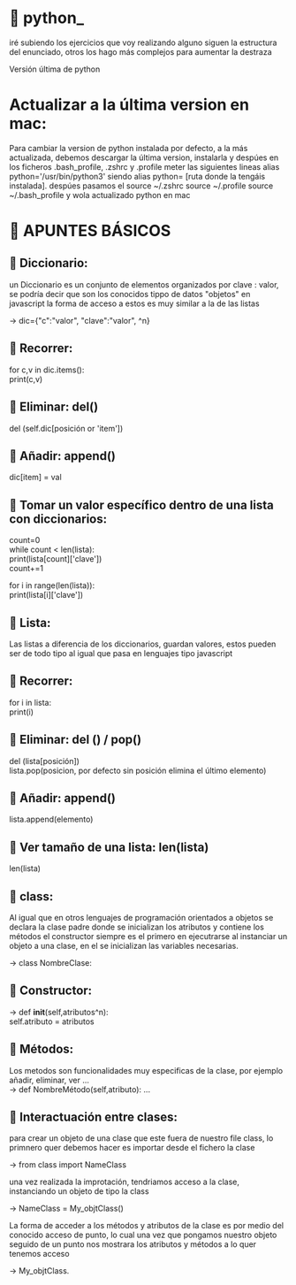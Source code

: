 # :snake: python_
iré subiendo los ejercicios que voy realizando alguno siguen la estructura del enunciado, otros los hago más complejos para aumentar la destraza

Versión última de python

# Actualizar a la última version en mac:
Para cambiar la version de python instalada por defecto, a la más actualizada, debemos descargar la última version, instalarla y despúes en los ficheros .bash_profile, .zshrc  y .profile meter las siguientes lineas alias python='/usr/bin/python3' siendo alias python= [ruta donde la tengáis instalada]. despúes pasamos el source ~/.zshrc source ~/.profile source ~/.bash_profile y wola actualizado python en mac

# :memo: APUNTES BÁSICOS

## :gem: Diccionario:
un Diccionario es un conjunto de elementos organizados por clave : valor, se podría decir que son los conocidos tippo de datos "objetos" en javascript la forma de acceso a estos es muy similar a la de las listas<br/>

-> dic={"c":"valor", "clave":"valor", ^n}

:dart: Recorrer:
---------
for c,v in dic.items():<br/>
  print(c,v)

:dart: Eliminar: del()
---------------
del (self.dic[posición or 'item'])

:dart: Añadir: append()
----------------
dic[item] = val

:dart: Tomar un valor específico dentro de una lista con diccionarios:
-----------------------------------------------------------------
count=0<br/>
while count < len(lista):<br/>
  print(lista[count]['clave'])<br/>
  count+=1<br/>
  
for i in range(len(lista)):<br/>
  print(lista[i]['clave'])<br/>

## :gem: Lista:
Las listas a diferencia de los diccionarios, guardan valores, estos pueden ser de todo tipo al igual que pasa en lenguajes tipo javascript<br/>

:dart: Recorrer:
---------
for i in lista:<br/>
  print(i)

:dart: Eliminar: del () / pop()
------------------------
del (lista[posición])<br/>
lista.pop(posicion, por defecto sin posición elimina el último elemento)

:dart: Añadir: append()
----------------
lista.append(elemento)

:dart: Ver tamaño de una lista: len(lista)
-----------------------------------
len(lista)


## :gem: class:

Al igual que en otros lenguajes de programación orientados a objetos se declara la clase padre donde se inicializan los atributos y contiene los métodos
el constructor siempre es el primero en ejecutrarse al instanciar un objeto a una clase, en el se inicializan las variables necesarias.<br/>

-> class NombreClase:

:dart: Constructor:
------------
-> def __init__(self,atributos^n):<br/>
   self.atributo = atributos

:dart: Métodos:
--------
Los metodos son funcionalidades muy especificas de la clase, por ejemplo añadir, eliminar, ver ...<br/>
-> def NombreMétodo(self,atributo):
   ...

:dart: Interactuación entre clases:
----------------------------
para crear un objeto de una clase que este fuera de nuestro file class, lo primnero quer debemos hacer es importar desde el fichero la clase<br/>

-> from class import NameClass<br/>

una vez realizada la improtación, tendriamos acceso a la clase, instanciando un objeto de tipo la class<br/>

-> NameClass = My_objtClass()<br/>

La forma de acceder a los métodos y atributos de la clase es por medio del conocido acceso de punto, lo cual una vez que pongamos nuestro objeto seguido de un punto nos mostrara los atributos y métodos a lo quer tenemos acceso<br/>

-> My_objtClass.<br/>
